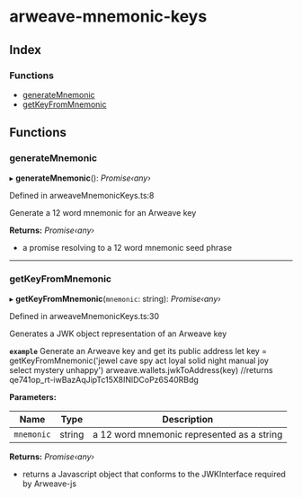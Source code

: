 
# arweave-mnemonic-keys

## Index

### Functions

* [generateMnemonic](README.md#generatemnemonic)
* [getKeyFromMnemonic](README.md#getkeyfrommnemonic)

## Functions

###  generateMnemonic

▸ **generateMnemonic**(): *Promise‹any›*

Defined in arweaveMnemonicKeys.ts:8

Generate a 12 word mnemonic for an Arweave key

**Returns:** *Promise‹any›*

- a promise resolving to a 12 word mnemonic seed phrase

___

###  getKeyFromMnemonic

▸ **getKeyFromMnemonic**(`mnemonic`: string): *Promise‹any›*

Defined in arweaveMnemonicKeys.ts:30

Generates a JWK object representation of an Arweave key

**`example`** <caption>Generate an Arweave key and get its public address</caption>
let key = getKeyFromMnemonic('jewel cave spy act loyal solid night manual joy select mystery unhappy')
arweave.wallets.jwkToAddress(key)
//returns qe741op_rt-iwBazAqJipTc15X8INlDCoPz6S40RBdg

**Parameters:**

Name | Type | Description |
------ | ------ | ------ |
`mnemonic` | string | a 12 word mnemonic represented as a string |

**Returns:** *Promise‹any›*

- returns a Javascript object that conforms to the JWKInterface required by Arweave-js
